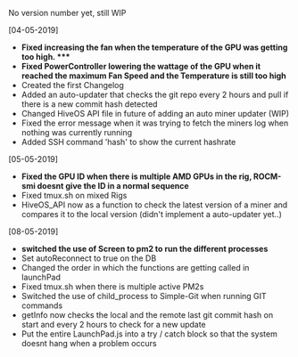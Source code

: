 No version number yet, still WIP

[04-05-2019]
- __Fixed increasing the fan when the temperature of the GPU was getting too high. ***__
- __Fixed PowerController lowering the wattage of the GPU when it reached the maximum Fan Speed and the Temperature is still too high__
- Created the first Changelog
- Added an auto-updater that checks the git repo every 2 hours and pull if there is a new commit hash detected
- Changed HiveOS API file in future of adding an auto miner updater (WIP)
- Fixed the error message when it was trying to fetch the miners log when nothing was currently running
- Added SSH command 'hash' to show the current hashrate

[05-05-2019]
- __Fixed the GPU ID when there is multiple AMD GPUs in the rig, ROCM-smi doesnt give the ID in a normal sequence__
- Fixed tmux.sh on mixed Rigs
- HiveOS_API now as a function to check the latest version of a miner and compares it to the local version (didn't implement a auto-updater yet..)

[08-05-2019]
- __switched the use of Screen to pm2 to run the different processes__
- Set autoReconnect to true on the DB
- Changed the order in which the functions are getting called in launchPad
- Fixed tmux.sh when there is multiple active PM2s
- Switched the use of child_process to Simple-Git when running GIT commands
- getInfo now checks the local and the remote last git commit hash on start and every 2 hours to check for a new update
- Put the entire LaunchPad.js into a try / catch block so that the system doesnt hang when a problem occurs


